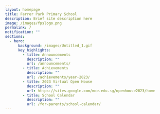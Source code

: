 ```yaml
---
layout: homepage
title: Farrer Park Primary School
description: Brief site description here
image: /images/fpslogo.png
permalink: /
notification: ""
sections:
  - hero:
      background: /images/Untitled_1.gif
      key_highlights:
        - title: Announcements
          description: ""
          url: /announcements/
        - title: Achievements
          description: ""
          url: /achievements/year-2023/
        - title: 2023 Virtual Open House
          description: ""
          url: https://sites.google.com/moe.edu.sg/openhouse2023/home
        - title: School Calendar
          description: ""
          url: /for-parents/school-calendar/
---
```

